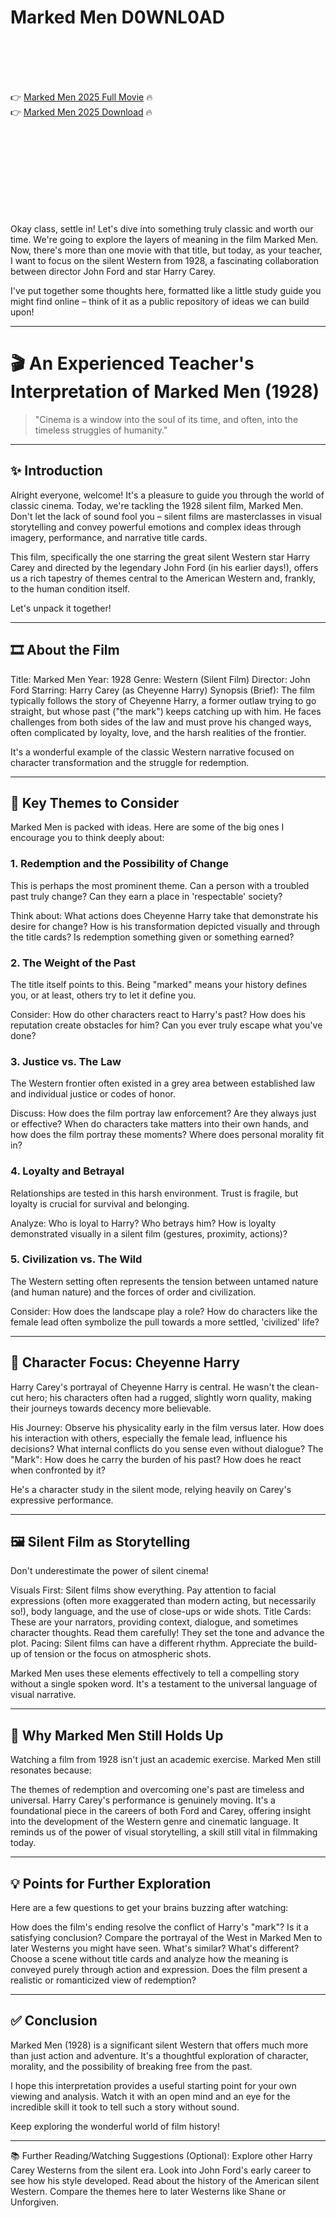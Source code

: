 # Marked Men D0WNL0AD

<br><br><br><br>


👉 <a href="https://Steve-locirzewha1983.github.io/gujfsqjmhm/">Marked Men 2025 Full Movie</a> 🔥
<br>
👉 <a href="https://Steve-locirzewha1983.github.io/gujfsqjmhm/">Marked Men 2025 Download</a> 🔥


<br><br><br><br><br><br><br><br>


Okay class, settle in! Let's dive into something truly classic and worth our time. We're going to explore the layers of meaning in the film Marked Men. Now, there's more than one movie with that title, but today, as your teacher, I want to focus on the silent Western from 1928, a fascinating collaboration between director John Ford and star Harry Carey.

I've put together some thoughts here, formatted like a little study guide you might find online – think of it as a public repository of ideas we can build upon!

---

# 🎬 An Experienced Teacher's Interpretation of Marked Men (1928)

> "Cinema is a window into the soul of its time, and often, into the timeless struggles of humanity."

---

## ✨ Introduction

Alright everyone, welcome! It's a pleasure to guide you through the world of classic cinema. Today, we're tackling the 1928 silent film, Marked Men. Don't let the lack of sound fool you – silent films are masterclasses in visual storytelling and convey powerful emotions and complex ideas through imagery, performance, and narrative title cards.

This film, specifically the one starring the great silent Western star Harry Carey and directed by the legendary John Ford (in his earlier days!), offers us a rich tapestry of themes central to the American Western and, frankly, to the human condition itself.

Let's unpack it together!

---

## 🎞️ About the Film

   Title: Marked Men
   Year: 1928
   Genre: Western (Silent Film)
   Director: John Ford
   Starring: Harry Carey (as Cheyenne Harry)
   Synopsis (Brief): The film typically follows the story of Cheyenne Harry, a former outlaw trying to go straight, but whose past ("the mark") keeps catching up with him. He faces challenges from both sides of the law and must prove his changed ways, often complicated by loyalty, love, and the harsh realities of the frontier.

It's a wonderful example of the classic Western narrative focused on character transformation and the struggle for redemption.

---

## 🤔 Key Themes to Consider

Marked Men is packed with ideas. Here are some of the big ones I encourage you to think deeply about:

### 1. Redemption and the Possibility of Change

This is perhaps the most prominent theme. Can a person with a troubled past truly change? Can they earn a place in 'respectable' society?

   Think about: What actions does Cheyenne Harry take that demonstrate his desire for change? How is his transformation depicted visually and through the title cards? Is redemption something given or something earned?

### 2. The Weight of the Past

The title itself points to this. Being "marked" means your history defines you, or at least, others try to let it define you.

   Consider: How do other characters react to Harry's past? How does his reputation create obstacles for him? Can you ever truly escape what you've done?

### 3. Justice vs. The Law

The Western frontier often existed in a grey area between established law and individual justice or codes of honor.

   Discuss: How does the film portray law enforcement? Are they always just or effective? When do characters take matters into their own hands, and how does the film portray these moments? Where does personal morality fit in?

### 4. Loyalty and Betrayal

Relationships are tested in this harsh environment. Trust is fragile, but loyalty is crucial for survival and belonging.

   Analyze: Who is loyal to Harry? Who betrays him? How is loyalty demonstrated visually in a silent film (gestures, proximity, actions)?

### 5. Civilization vs. The Wild

The Western setting often represents the tension between untamed nature (and human nature) and the forces of order and civilization.

   Consider: How does the landscape play a role? How do characters like the female lead often symbolize the pull towards a more settled, 'civilized' life?

---

## 🤠 Character Focus: Cheyenne Harry

Harry Carey's portrayal of Cheyenne Harry is central. He wasn't the clean-cut hero; his characters often had a rugged, slightly worn quality, making their journeys towards decency more believable.

   His Journey: Observe his physicality early in the film versus later. How does his interaction with others, especially the female lead, influence his decisions? What internal conflicts do you sense even without dialogue?
   The "Mark": How does he carry the burden of his past? How does he react when confronted by it?

He's a character study in the silent mode, relying heavily on Carey's expressive performance.

---

## 🖼️ Silent Film as Storytelling

Don't underestimate the power of silent cinema!

   Visuals First: Silent films show everything. Pay attention to facial expressions (often more exaggerated than modern acting, but necessarily so!), body language, and the use of close-ups or wide shots.
   Title Cards: These are your narrators, providing context, dialogue, and sometimes character thoughts. Read them carefully! They set the tone and advance the plot.
   Pacing: Silent films can have a different rhythm. Appreciate the build-up of tension or the focus on atmospheric shots.

Marked Men uses these elements effectively to tell a compelling story without a single spoken word. It's a testament to the universal language of visual narrative.

---

## 🌱 Why Marked Men Still Holds Up

Watching a film from 1928 isn't just an academic exercise. Marked Men still resonates because:

   The themes of redemption and overcoming one's past are timeless and universal.
   Harry Carey's performance is genuinely moving.
   It's a foundational piece in the careers of both Ford and Carey, offering insight into the development of the Western genre and cinematic language.
   It reminds us of the power of visual storytelling, a skill still vital in filmmaking today.

---

## 💡 Points for Further Exploration

Here are a few questions to get your brains buzzing after watching:

   How does the film's ending resolve the conflict of Harry's "mark"? Is it a satisfying conclusion?
   Compare the portrayal of the West in Marked Men to later Westerns you might have seen. What's similar? What's different?
   Choose a scene without title cards and analyze how the meaning is conveyed purely through action and expression.
   Does the film present a realistic or romanticized view of redemption?

---

## ✅ Conclusion

Marked Men (1928) is a significant silent Western that offers much more than just action and adventure. It's a thoughtful exploration of character, morality, and the possibility of breaking free from the past.

I hope this interpretation provides a useful starting point for your own viewing and analysis. Watch it with an open mind and an eye for the incredible skill it took to tell such a story without sound.

Keep exploring the wonderful world of film history!

---

📚 Further Reading/Watching Suggestions (Optional):
   Explore other Harry Carey Westerns from the silent era.
   Look into John Ford's early career to see how his style developed.
   Read about the history of the American silent Western.
   Compare the themes here to later Westerns like Shane or Unforgiven.



